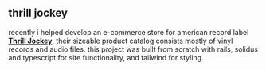 ## thrill jockey

recently i helped develop an e-commerce store for american record label [**Thrill Jockey**](https://www.thrilljockey.com/index).
their sizeable product catalog consists mostly of vinyl records and audio files.
this project was built from scratch with rails, solidus and typescript for site functionality, and tailwind for styling.
